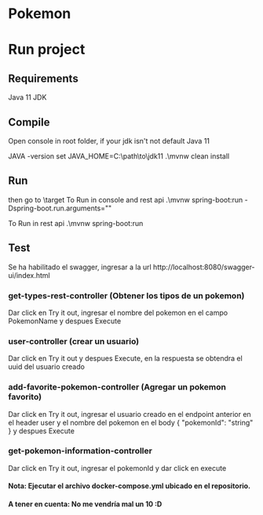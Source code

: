 # Pokemon

# Run project

## Requirements

Java 11 JDK

## Compile
Open console in root folder, if your jdk isn't not default Java 11 

JAVA -version
set JAVA_HOME=C:\path\to\jdk11
.\mvnw clean install


## Run
then go to \target
To Run in console and rest api
.\mvnw spring-boot:run -Dspring-boot.run.arguments="<pokemon name>"

To Run in rest api
.\mvnw spring-boot:run

## Test
Se ha habilitado el swagger, ingresar a la url
http://localhost:8080/swagger-ui/index.html

### get-types-rest-controller  (Obtener los tipos de un pokemon)
Dar click en Try it out, ingresar el nombre del pokemon en el campo PokemonName y despues Execute

### user-controller  (crear un usuario)
Dar click en Try it out y despues Execute, en la respuesta se obtendra el uuid del usuario creado

### add-favorite-pokemon-controller (Agregar un pokemon favorito)
Dar click en Try it out, ingresar el usuario creado en el endpoint anterior en el header user y el nombre del pokemon en el body
{
"pokemonId": "string"
}
y despues Execute

### get-pokemon-information-controller
Dar click en Try it out, ingresar el pokemonId y dar click en execute

#### Nota: Ejecutar el archivo docker-compose.yml ubicado en el repositorio. 

#### A tener en cuenta: No me vendría mal un 10 :D